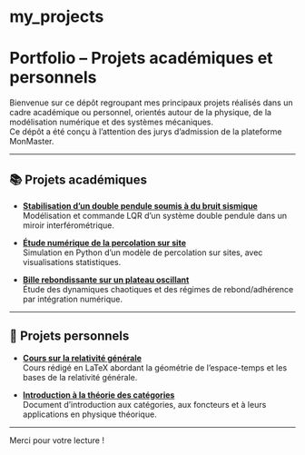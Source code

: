 # my_projects

# Portfolio – Projets académiques et personnels

Bienvenue sur ce dépôt regroupant mes principaux projets réalisés dans un cadre académique ou personnel, orientés autour de la physique, de la modélisation numérique et des systèmes mécaniques.  
Ce dépôt a été conçu à l’attention des jurys d’admission de la plateforme MonMaster.

---

## 📚 Projets académiques

- **[Stabilisation d’un double pendule soumis à du bruit sismique](academic_projects/double_stabilized_pendulum/)**  
  Modélisation et commande LQR d’un système double pendule dans un miroir interférométrique.

- **[Étude numérique de la percolation sur site](academic_projects/numerical_percolation/)**  
  Simulation en Python d’un modèle de percolation sur sites, avec visualisations statistiques.

- **[Bille rebondissante sur un plateau oscillant](academic_projects/ball_on_a_vibrating_tray/)**  
  Étude des dynamiques chaotiques et des régimes de rebond/adhérence par intégration numérique.

---

## 💼 Projets personnels

- **[Cours sur la relativité générale](personal_projects/course_on_general_relativity/)**  
  Cours rédigé en LaTeX abordant la géométrie de l’espace-temps et les bases de la relativité générale.

- **[Introduction à la théorie des catégories](personal_projects/introduction_to_category_theory/)**  
  Document d’introduction aux catégories, aux foncteurs et à leurs applications en physique théorique.

---

Merci pour votre lecture !
